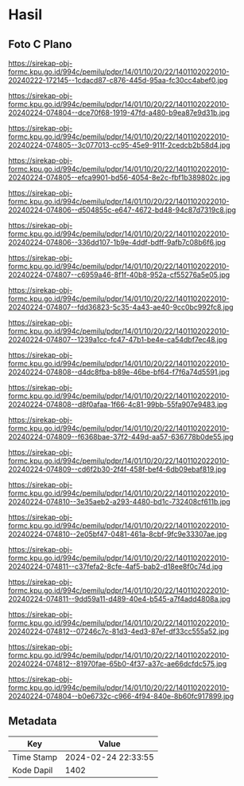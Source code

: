 # Hasil

## Foto C Plano

https://sirekap-obj-formc.kpu.go.id/994c/pemilu/pdpr/14/01/10/20/22/1401102022010-20240222-172145--1cdacd87-c876-445d-95aa-fc30cc4abef0.jpg

https://sirekap-obj-formc.kpu.go.id/994c/pemilu/pdpr/14/01/10/20/22/1401102022010-20240224-074804--dce70f68-1919-47fd-a480-b9ea87e9d31b.jpg

https://sirekap-obj-formc.kpu.go.id/994c/pemilu/pdpr/14/01/10/20/22/1401102022010-20240224-074805--3c077013-cc95-45e9-911f-2cedcb2b58d4.jpg

https://sirekap-obj-formc.kpu.go.id/994c/pemilu/pdpr/14/01/10/20/22/1401102022010-20240224-074805--efca9901-bd56-4054-8e2c-fbf1b389802c.jpg

https://sirekap-obj-formc.kpu.go.id/994c/pemilu/pdpr/14/01/10/20/22/1401102022010-20240224-074806--d504855c-e647-4672-bd48-94c87d7319c8.jpg

https://sirekap-obj-formc.kpu.go.id/994c/pemilu/pdpr/14/01/10/20/22/1401102022010-20240224-074806--336dd107-1b9e-4ddf-bdff-9afb7c08b6f6.jpg

https://sirekap-obj-formc.kpu.go.id/994c/pemilu/pdpr/14/01/10/20/22/1401102022010-20240224-074807--c6959a46-8f1f-40b8-952a-cf55276a5e05.jpg

https://sirekap-obj-formc.kpu.go.id/994c/pemilu/pdpr/14/01/10/20/22/1401102022010-20240224-074807--fdd36823-5c35-4a43-ae40-9cc0bc992fc8.jpg

https://sirekap-obj-formc.kpu.go.id/994c/pemilu/pdpr/14/01/10/20/22/1401102022010-20240224-074807--1239a1cc-fc47-47b1-be4e-ca54dbf7ec48.jpg

https://sirekap-obj-formc.kpu.go.id/994c/pemilu/pdpr/14/01/10/20/22/1401102022010-20240224-074808--d4dc8fba-b89e-46be-bf64-f7f6a74d5591.jpg

https://sirekap-obj-formc.kpu.go.id/994c/pemilu/pdpr/14/01/10/20/22/1401102022010-20240224-074808--d8f0afaa-1f66-4c81-99bb-55fa907e9483.jpg

https://sirekap-obj-formc.kpu.go.id/994c/pemilu/pdpr/14/01/10/20/22/1401102022010-20240224-074809--f6368bae-37f2-449d-aa57-636778b0de55.jpg

https://sirekap-obj-formc.kpu.go.id/994c/pemilu/pdpr/14/01/10/20/22/1401102022010-20240224-074809--cd6f2b30-2f4f-458f-bef4-6db09ebaf819.jpg

https://sirekap-obj-formc.kpu.go.id/994c/pemilu/pdpr/14/01/10/20/22/1401102022010-20240224-074810--3e35aeb2-a293-4480-bd1c-732408cf611b.jpg

https://sirekap-obj-formc.kpu.go.id/994c/pemilu/pdpr/14/01/10/20/22/1401102022010-20240224-074810--2e05bf47-0481-461a-8cbf-9fc9e33307ae.jpg

https://sirekap-obj-formc.kpu.go.id/994c/pemilu/pdpr/14/01/10/20/22/1401102022010-20240224-074811--c37fefa2-8cfe-4af5-bab2-d18ee8f0c74d.jpg

https://sirekap-obj-formc.kpu.go.id/994c/pemilu/pdpr/14/01/10/20/22/1401102022010-20240224-074811--9dd59a11-d489-40e4-b545-a7f4add4808a.jpg

https://sirekap-obj-formc.kpu.go.id/994c/pemilu/pdpr/14/01/10/20/22/1401102022010-20240224-074812--07246c7c-81d3-4ed3-87ef-df33cc555a52.jpg

https://sirekap-obj-formc.kpu.go.id/994c/pemilu/pdpr/14/01/10/20/22/1401102022010-20240224-074812--81970fae-65b0-4f37-a37c-ae66dcfdc575.jpg

https://sirekap-obj-formc.kpu.go.id/994c/pemilu/pdpr/14/01/10/20/22/1401102022010-20240224-074804--b0e6732c-c966-4f94-840e-8b60fc917899.jpg


## Metadata

| Key        | Value               |
| ---------- | ------------------- |
| Time Stamp | 2024-02-24 22:33:55 |
| Kode Dapil | 1402                |



